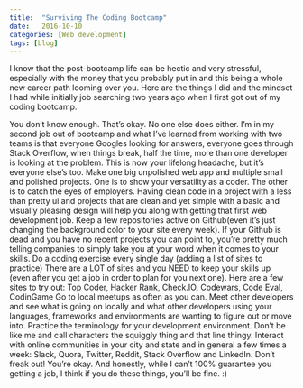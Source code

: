 ```yaml
---
title:  "Surviving The Coding Bootcamp"
date:   2016-10-10
categories: [Web development]
tags: [blog]
---
```

I know that the post-bootcamp life can be hectic and very stressful, especially with the money that you probably put in and this being a whole new career path looming over you. Here are the things I did and the mindset I had while initially job searching two years ago when I first got out of my coding bootcamp.

You don’t know enough. That’s okay. No one else does either. I’m in my second job out of bootcamp and what I’ve learned from working with two teams is that everyone Googles looking for answers, everyone goes through Stack Overflow, when things break, half the time, more than one developer is looking at the problem. This is now your lifelong headache, but it’s everyone else’s too. Make one big unpolished web app and multiple small and polished projects. One is to show your versatility as a coder. The other is to catch the eyes of employers. Having clean code in a project with a less than pretty ui and projects that are clean and yet simple with a basic and visually pleasing design will help you along with getting that first web development job. Keep a few repositories active on Github(even it’s just changing the background color to your site every week). If your Github is dead and you have no recent projects you can point to, you’re pretty much telling companies to simply take you at your word when it comes to your skills. Do a coding exercise every single day (adding a list of sites to practice) There are a LOT of sites and you NEED to keep your skills up (even after you get a job in order to plan for you next one). Here are a few sites to try out: Top Coder, Hacker Rank, Check.IO, Codewars, Code Eval, CodinGame Go to local meetups as often as you can. Meet other developers and see what is going on locally and what other developers using your languages, frameworks and environments are wanting to figure out or move into. Practice the terminology for your development environment. Don’t be like me and call characters the squiggly thing and that line thingy. Interact with online communities in your city and state and in general a few times a week: Slack, Quora, Twitter, Reddit, Stack Overflow and LinkedIn. Don’t freak out! You’re okay. And honestly, while I can’t 100% guarantee you getting a job, I think if you do these things, you’ll be fine. :)
